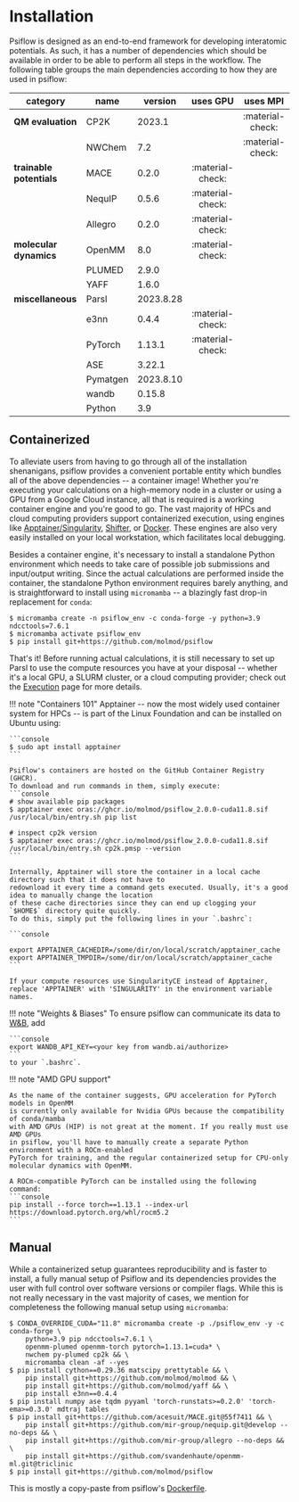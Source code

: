 # Installation

Psiflow is designed as an end-to-end framework for developing interatomic potentials. As such, it has a number of dependencies
which should be available in order to be able to perform all steps in the workflow. The following table groups 
the main dependencies according to how they are used in psiflow:

<center>

| category              | name      | version   | uses GPU          | uses MPI  |
| --------------------  | --------  | -------   | :---------------: | :--------:  |
| **QM evaluation**         | CP2K      | 2023.1    |  | :material-check: |
|                       | NWChem    | 7.2       |  | :material-check: |
| **trainable potentials**  | MACE      | 0.2.0     | :material-check:  |
|                       | NequIP    | 0.5.6     | :material-check:  |
|                       | Allegro   | 0.2.0     | :material-check:  |
| **molecular dynamics**| OpenMM    | 8.0       | :material-check:  |
|                       | PLUMED    | 2.9.0     |  |
|                       | YAFF      | 1.6.0     |  |
| **miscellaneous**     | Parsl     | 2023.8.28 |  |
|                       | e3nn      | 0.4.4     | :material-check:  |
|                       | PyTorch   | 1.13.1    | :material-check:  |
|                       | ASE       | 3.22.1    |  |
|                       | Pymatgen  | 2023.8.10 |  |
|                       | wandb     | 0.15.8    |  |
|                       | Python    | 3.9       |  |

</center>

## Containerized
To alleviate users from having to go through all of the installation
shenanigans, psiflow provides a convenient portable entity which bundles all of the above
dependencies -- a container image!
Whether you're executing your calculations on a high-memory node in a cluster
or using a GPU from a Google Cloud instance, all that is required is a working
container engine and you're good to go.
The vast majority of HPCs and cloud computing providers support containerized execution,
using engines like [Apptainer/Singularity](https://apptainer.org/),
[Shifter](https://docs.nersc.gov/development/shifter/how-to-use/),
or [Docker](https://www.docker.com/).
These engines are also very easily installed on your local workstation, which facilitates
local debugging.

Besides a container engine, it's necessary to install a standalone Python environment
which needs to take care of possible job submissions and input/output writing.
Since the actual calculations are performed inside the container, the standalone
Python environment requires barely anything, and is straightforward to install
using `micromamba` -- a blazingly fast drop-in replacement for `conda`:

```console
$ micromamba create -n psiflow_env -c conda-forge -y python=3.9 ndcctools=7.6.1 
$ micromamba activate psiflow_env
$ pip install git+https://github.com/molmod/psiflow
```
That's it! Before running actual calculations, it is still necessary to set up Parsl
to use the compute resources you have at your disposal -- whether it's a local GPU,
a SLURM cluster, or a cloud computing provider; check out the
[Execution](execution.md) page for more details.

!!! note "Containers 101"
    Apptainer -- now the most widely used container system for HPCs -- is part of the
    Linux Foundation and can be installed on Ubuntu using:

    ```console
    $ sudo apt install apptainer
    ```

    Psiflow's containers are hosted on the GitHub Container Registry (GHCR).
    To download and run commands in them, simply execute:
    ```console
    # show available pip packages
    $ apptainer exec oras://ghcr.io/molmod/psiflow_2.0.0-cuda11.8.sif /usr/local/bin/entry.sh pip list

    # inspect cp2k version
    $ apptainer exec oras://ghcr.io/molmod/psiflow_2.0.0-cuda11.8.sif /usr/local/bin/entry.sh cp2k.pmsp --version
    ```

    Internally, Apptainer will store the container in a local cache directory such that it does not have to
    redownload it every time a command gets executed. Usually, it's a good idea to manually change the location 
    of these cache directories since they can end up clogging your `$HOME$` directory quite quickly.
    To do this, simply put the following lines in your `.bashrc`:

    ```console

    export APPTAINER_CACHEDIR=/some/dir/on/local/scratch/apptainer_cache
    export APPTAINER_TMPDIR=/some/dir/on/local/scratch/apptainer_cache
    ```

    If your compute resources use SingularityCE instead of Apptainer,
    replace 'APPTAINER' with 'SINGULARITY' in the environment variable names.

!!! note "Weights & Biases"
    To ensure psiflow can communicate its data to [W&B](https://wandb.ai), add 
        
    ```console
    export WANDB_API_KEY=<your key from wandb.ai/authorize>
    ```
    to your `.bashrc`.

!!! note "AMD GPU support"

    As the name of the container suggests, GPU acceleration for PyTorch models in OpenMM
    is currently only available for Nvidia GPUs because the compatibility of conda/mamba
    with AMD GPUs (HIP) is not great at the moment. If you really must use AMD GPUs
    in psiflow, you'll have to manually create a separate Python environment with a ROCm-enabled
    PyTorch for training, and the regular containerized setup for CPU-only
    molecular dynamics with OpenMM.

    A ROCm-compatible PyTorch can be installed using the following command:
    ```console
    pip install --force torch==1.13.1 --index-url https://download.pytorch.org/whl/rocm5.2
    ```


## Manual
While a containerized setup guarantees reproducibility and is faster to install,
a fully manual setup of Psiflow and its dependencies provides the user with full control
over software versions or compiler flags.
While this is not really necessary in the vast majority of cases, we mention for completeness
the following manual setup using `micromamba`:
```console
$ CONDA_OVERRIDE_CUDA="11.8" micromamba create -p ./psiflow_env -y -c conda-forge \
    python=3.9 pip ndcctools=7.6.1 \
    openmm-plumed openmm-torch pytorch=1.13.1=cuda* \
    nwchem py-plumed cp2k && \
    micromamba clean -af --yes
$ pip install cython==0.29.36 matscipy prettytable && \
    pip install git+https://github.com/molmod/molmod && \
    pip install git+https://github.com/molmod/yaff && \
    pip install e3nn==0.4.4
$ pip install numpy ase tqdm pyyaml 'torch-runstats>=0.2.0' 'torch-ema>=0.3.0' mdtraj tables
$ pip install git+https://github.com/acesuit/MACE.git@55f7411 && \
    pip install git+https://github.com/mir-group/nequip.git@develop --no-deps && \
    pip install git+https://github.com/mir-group/allegro --no-deps && \
    pip install git+https://github.com/svandenhaute/openmm-ml.git@triclinic
$ pip install git+https://github.com/molmod/psiflow
```
This is mostly a copy-paste from psiflow's [Dockerfile](https://github.com/molmod/psiflow/blob/main/Dockerfile).
